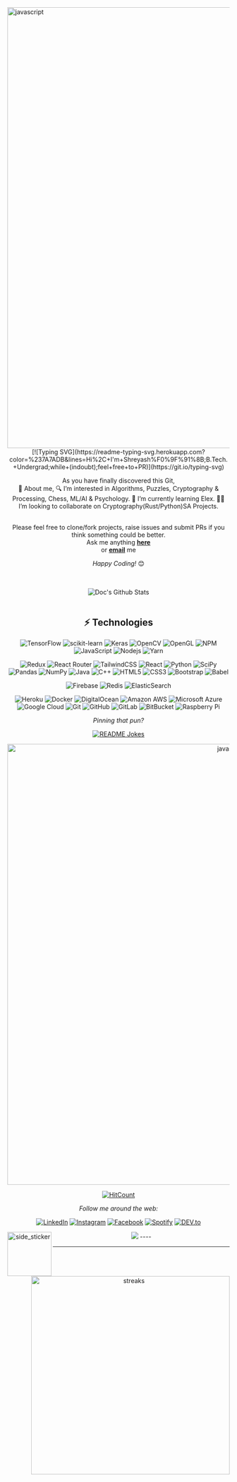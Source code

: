 <img align="center" src="https://user-images.githubusercontent.com/73097560/115834477-dbab4500-a447-11eb-908a-139a6edaec5c.gif" alt="javascript" width="1000"/>
<div align="center">
<!--<h2> Greetings, <𝚍𝚎𝚟𝚎𝚕𝚘𝚙𝚎𝚛𝚜/> and viewers. <img src="https://github.com/ABSphreak/ABSphreak/blob/master/gifs/Hi.gif" width="30px"></h2>-->
</div>

<!-- <div align="center" width="50">

<img src="https://github.com/DrCybernotix/DrCybernotix/blob/main/welcome.gif" alt="Welcome!" />


</div> -->

<div align = "center">
	[![Typing SVG](https://readme-typing-svg.herokuapp.com?color=%237A7ADB&lines=Hi%2C+I'm+Shreyash%F0%9F%91%8B;B.Tech.+Undergrad;while+(indoubt);feel+free+to+PR)](https://git.io/typing-svg)
	
</div>

<div align="center">

As you have finally discovered this Git,  
 👾 About me,
 🔍 I’m interested in Algorithms, Puzzles, Cryptography & Processing, Chess, ML/AI & Psychology.
 🌳 I’m currently learning Elex.
 🦸‍♂️ I’m looking to collaborate on Cryptography(Rust/Python)SA Projects.


<br>
Please feel free to clone/fork projects, raise issues and submit PRs if you think something could be better. <br>
Ask me anything <a href="https://github.com/DrCybernotix/DrCybernotix/issues/new"><b>here</b></a><br>
or <a href="mailto:drcyb@outlook.com"><b>email</b></a> me

<i>Happy Coding!</i> 😊

<!--</div>

<div align="center">

<img align="center" src="https://github-readme-stats.vercel.app/api/top-langs/?username=DrCybernotix&layout=compact" alt="Doc's Github Stats">

 
</br>-->

<!-- <img align="center" src="https://user-images.githubusercontent.com/73097560/115834477-dbab4500-a447-11eb-908a-139a6edaec5c.gif" alt="javascript" width="1000"/> -->
</br>


</br>
<div align="center">

<img align="center" src="https://github-readme-stats.vercel.app/api?username=DrCybernotix&include_all_commits=true&count_private=true&show_icons=true&line_height=20&title_color=7A7ADB&icon_color=2234AE&text_color=D3D3D3&bg_color=0,000000,130F40" alt="Doc's Github Stats">

 
</br>


</br>


## ⚡ Technologies
![TensorFlow](https://img.shields.io/badge/TensorFlow-black?style=flat-square&logo=TensorFlow)
![scikit-learn](https://img.shields.io/badge/scikitlearn-black?style=flat-square&logo=scikitlearn)
 ![Keras](https://img.shields.io/badge/Keras-black?style=flat-square&logo=Keras)
![OpenCV](https://img.shields.io/badge/opencv-black?style=flat-square&logo=opencv)
![OpenGL](https://img.shields.io/badge/OpenGL-black?style=flat-square&logo=opengl)
![NPM](https://img.shields.io/badge/NPM-black?style=flat-square&logo=npm&logoColor=white)
![JavaScript](https://img.shields.io/badge/-JavaScript-black?style=flat-square&logo=javascript)
![Nodejs](https://img.shields.io/badge/-Nodejs-black?style=flat-square&logo=Node.js)
![Yarn](https://img.shields.io/badge/yarn--black?style=flat-square&logo=yarn&logoColor=white)
<!-- ![React Native](https://img.shields.io/badge/react_native-%2320232a.svg?style=for-the-badge&logo=react&logoColor=%2361DAFB) -->
![Redux](https://img.shields.io/badge/redux-black?style=flat-square&logo=redux&logoColor=white)
![React Router](https://img.shields.io/badge/React_Router-black?style=flat-square&logo=react-router&logoColor=white)
![TailwindCSS](https://img.shields.io/badge/tailwindcss-black?style=flat-square&logo=tailwindcss)
![React](https://img.shields.io/badge/-React-black?style=flat-square&logo=react)
![Python](https://img.shields.io/badge/-Python-black?style=flat-square&logo=Python)
![SciPy](https://img.shields.io/badge/SciPy-black?style=flat-square&logo=scipy&logoColor=%white)
![Pandas](https://img.shields.io/badge/pandas-black?style=flat-square&logo=pandas&logoColor=white)
	![NumPy](https://img.shields.io/badge/numpy-black?style=flat-square&logo=numpy&logoColor=white)
![Java](https://img.shields.io/badge/-java-black?style=flat-square&logo=java)
![C++](https://img.shields.io/badge/-C++-black?style=flat-square&logo=C++)
![HTML5](https://img.shields.io/badge/-HTML5-black?style=flat-square&logo=html5&logoColor=white)
![CSS3](https://img.shields.io/badge/-CSS3-black?style=flat-square&logo=css3)
![Bootstrap](https://img.shields.io/badge/-Bootstrap-black?style=flat-square&logo=bootstrap)
![Babel](https://img.shields.io/badge/-Babel-black?style=flat-square&logo=Babel)
<!-- ![TypeScript](https://img.shields.io/badge/-TypeScript-007ACC?style=flat-square&logo=typescript) -->
<!-- ![MongoDB](https://img.shields.io/badge/-MongoDB-black?style=flat-square&logo=mongodb) -->
![Firebase](https://img.shields.io/badge/-Firebase-black?style=flat-square&logo=Firebase)
![Redis](https://img.shields.io/badge/-Redis-black?style=flat-square&logo=Redis)
![ElasticSearch](https://img.shields.io/badge/-ElasticSearch-black?style=flat-square&logo=elasticsearch)
<!-- ![GraphQL](https://img.shields.io/badge/-GraphQL-E10098?style=flat-square&logo=graphql)
![Apollo GraphQL](https://img.shields.io/badge/-Apollo%20GraphQL-311C87?style=flat-square&logo=apollo-graphql)
![PostgreSQL](https://img.shields.io/badge/-PostgreSQL-336791?style=flat-square&logo=postgresql)
![MySQL](https://img.shields.io/badge/-MySQL-black?style=flat-square&logo=mysql) -->
![Heroku](https://img.shields.io/badge/-Heroku-430098?style=flat-square&logo=heroku)
![Docker](https://img.shields.io/badge/-Docker-black?style=flat-square&logo=docker)
![DigitalOcean](https://img.shields.io/badge/-Digital%20Ocean-darkblue?style=flat-square&logo=digitalocean)
![Amazon AWS](https://img.shields.io/badge/Amazon%20AWS-232F3E?style=flat-square&logo=amazon-aws)
![Microsoft Azure](https://img.shields.io/badge/Microsoft%20Azure-232F7E?style=flat-square&logo=microsoft-azure)
![Google Cloud](https://img.shields.io/badge/Google%20Cloud-black?style=flat-square&logo=google-cloud)
![Git](https://img.shields.io/badge/-Git-black?style=flat-square&logo=git)
![GitHub](https://img.shields.io/badge/-GitHub-181717?style=flat-square&logo=github)
![GitLab](https://img.shields.io/badge/-GitLab-FCA121?style=flat-square&logo=gitlab)
![BitBucket](https://img.shields.io/badge/-BitBucket-darkblue?style=flat-square&logo=bitbucket)
![Raspberry Pi](https://img.shields.io/badge/-Raspberry%20Pi-C51A4A?style=flat-square&logo=Raspberry-Pi)
<!-- <img align="center" src="https://user-images.githubusercontent.com/73097560/115834477-dbab4500-a447-11eb-908a-139a6edaec5c.gif" alt="javascript" width="1000"/> -->
<i>Pinning that pun? </i><br>

<a href=""><img align="center" src="https://readme-jokes.vercel.app/api" alt="README Jokes"></a>

<img align="center" src="https://user-images.githubusercontent.com/73097560/115834477-dbab4500-a447-11eb-908a-139a6edaec5c.gif" alt="javascript" width="1000"/>

[![HitCount](http://hits.dwyl.com/ABSphreak/ABSphreak.svg)](http://hits.dwyl.com/DrCybernotix/DrCybernotix)

<i>Follow me around the web:</i><br>

  <!-- <a target="_blank" href="https://www.linkedin.com/in/absphreak/">🇱​🇮​🇳​🇰​🇪​🇩​🇮​🇳​</a> ●
  <a target="_blank" href="https://www.instagram.com/shrysh_/?hl=en">🇮​🇳​🇸​🇹​🇦​🇬​🇷​🇦​🇲​</a> ●
  <a target="_blank" href="https://www.facebook.com/originalphreak/">🇫​🇦​🇨​🇪​🇧​🇴​🇴​🇰​</a> ●
  <a target="_blank" href="https://open.spotify.com/user/kt7q53j04mdp3pofxam53f045?si=69dD1Y2hRQiv9Mzli4TFSA&utm_source=copy-link">🇸​🇵​🇴​🇹​🇮​🇫​🇾​</a>
  <a target="_blank" href="https://dev.to/ABSphreak">🇸​🇵​🇴​🇹​🇮​🇫​🇾​</a> -->

<a href="https://in.linkedin.com/in/shreyash-bhatkar-5bb904194" target="_blank"><img src="https://img.shields.io/badge/LinkedIn-%230077B5.svg?&style=flat-square&logo=linkedin&logoColor=white" alt="LinkedIn"></a>
<a href="https://www.instagram.com/shrysh_" target="_blank"><img src="https://img.shields.io/badge/Instagram-%23E4405F.svg?&style=flat-square&logo=instagram&logoColor=white" alt="Instagram"></a>
<a href="https://www.facebook.com/" target="_blank"><img src="https://img.shields.io/badge/Facebook-%231877F2.svg?&style=flat-square&logo=facebook&logoColor=white" alt="Facebook"></a>
<a href="https://open.spotify.com/user/kt7q53j04mdp3pofxam53f045?si=69dD1Y2hRQiv9Mzli4TFSA&utm_source=copy-link" target="_blank"><img src="https://img.shields.io/badge/Spotify-%231ED760.svg?&style=flat-square&logo=spotify&logoColor=white" alt="Spotify"></a>
<a href="https://dev.to/DrCybernotix" target="_blank"><img src="https://img.shields.io/badge/DEV-%230A0A0A.svg?&style=flat-square&logo=DEV.to&logoColor=white" alt="DEV.to"></a>

</div>

<p>
  <a href="#"><img src="https://activity-graph.herokuapp.com/graph?username=DrCybernotix&bg_color=2D2B55&color=A297E6&line=A297E6&point=D9B60C"></a>
 ----
 <img align="left" width=100px height=100px alt="side_sticker" src="https://media.giphy.com/media/TEnXkcsHrP4YedChhA/giphy.gif" />
 <img align="right" src="https://github-readme-streak-stats.herokuapp.com/?user=DrCybernotix&bg_color=2D2B55&color=A297E6&line=A297E6&point=D9B60C" alt="streaks" width="450"/>
</p>




<!-- [🇱​🇮​🇳​🇰​🇪​🇩​🇮​🇳​]https://in.linkedin.com/in/shreyash-bhatkar-5bb904194) ● [🇮​🇳​🇸​🇹​🇦​🇬​🇷​🇦​🇲​](https://www.instagram.com/shrysh_/?hl=en) ● [🇫​🇦​🇨​🇪​🇧​🇴​🇴​🇰​](https://www.facebook.com/) ● [🇸​🇵​🇴​🇹​🇮​🇫​🇾​](https://open.spotify.com/user/kt7q53j04mdp3pofxam53f045?si=69dD1Y2hRQiv9Mzli4TFSA&utm_source=copy-link) -->

<!--
**this** is a ✨ _special_ ✨ repository because its `README.md` (this file) appears on your GitHub profile.

Here are some ideas to get you started:

- 🔭 I’m currently working on ...
- 🌱 I’m currently learning ...
- 👯 I’m looking to collaborate on ...
- 🤔 I’m looking for help with ...
- 💬 Ask me about ...
- 📫 How to reach me: ...
- 😄 Pronouns: ...
- ⚡ Fun fact: ...
-->

-----
